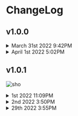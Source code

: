 # ChangeLog

## v1.0.0

<details>
  <summary>March 31st 2022 9:42PM</summary>
  <ul>
    <li>[+test]</li>
    <li>I'm just testing nothing much</li>
    <li>10:34PM</li>
    <br />
    <li>[+test#2]</li>
    <li>Still just testing</li>
  </ul>
</details>

<details>
  <summary>April 1st 2022 5:02PM</summary>
  <ul>
    <li>Hope this works</li>
    <li>[+test#3]</li>
    <br />
    <li>7:19PM</li>
    <li>
      .gitignore file, a few styles,test themes that'll probably not be used and
      thats about it
    </li>
    <li>[+change, +styles, +themes]</li>
  </ul>
</details>

## v1.0.1

![sho](src/assets/favicon.ico)

<details>
  <summary>1st 2022 11:09PM</summary>
  <ul>
    <li>[+version, +changes, +icon, +component, -todo]</li>
    <li>
      Updated to version 1.0.1 made a few changes here and there, added an icon,
      added a component, completed a todo
    </li>
  </ul>
</details>

<details>
  <summary>2nd 2022 3:50PM</summary>
  <ul>
    <li>[+changelog, +styles]</li>
    <li>
      Updated the look of the changelog, made changes in the styles sector
    </li>
    </ul>
</details>

<details>
  <summary>29th 2022 3:55PM</summary>
  <ul>
    <li>[+version, +styles, +pages, -todo, -dir, +changes]</li>
    <li>
      Updated to version 1.0.2, added styles removed styles, changes in pages, finished a todo, got rid of the public directory and made a changes here and there</li>
    </ul>
</details>
